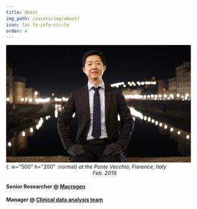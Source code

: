```yaml
---
title: About
img_path: /assets/img/about/
icon: fas fa-info-circle
order: 4
---
```

<!--
> Add Markdown syntax content to file `_tabs/about.md`{: .filepath } and it will show up on this page.
{: .prompt-tip }
-->


![Profile-Image](about_main.JPG){: w="500" h="200" .normal}
_at the Ponte Vecchio, Florence, Italy<br>&nbsp;&nbsp;&nbsp;&nbsp;&nbsp;&nbsp;&nbsp;&nbsp;&nbsp;&nbsp;&nbsp;&nbsp;&nbsp;&nbsp;&nbsp;&nbsp;&nbsp;&nbsp;&nbsp;&nbsp;&nbsp;&nbsp;&nbsp;&nbsp;&nbsp;&nbsp;&nbsp;&nbsp;&nbsp;&nbsp;&nbsp;&nbsp;&nbsp;&nbsp;&nbsp;&nbsp;&nbsp;&nbsp;&nbsp;&nbsp;&nbsp;&nbsp;&nbsp;&nbsp;&nbsp;&nbsp;&nbsp;&nbsp;&nbsp;&nbsp;&nbsp;&nbsp;&nbsp;&nbsp;&nbsp;&nbsp;&nbsp;&nbsp;&nbsp;&nbsp;Feb. 2019._

#### Senior Researcher @ [Macrogen](https://www.macrogen.com/ko/main, "Macrogen")
#### Manager @ [Clinical data analysis team](https://www.macrogen.com/ko/business/diagnosis/cancer, "Clinical data analysis team")

